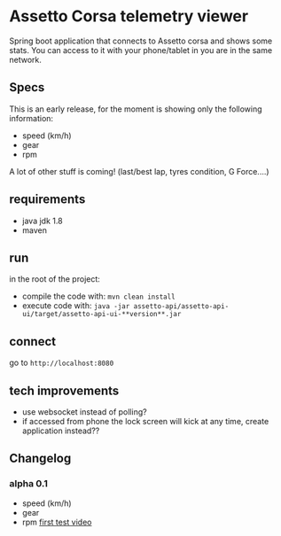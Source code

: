 # Assetto Corsa telemetry viewer

Spring boot application that connects to Assetto corsa and shows some stats.
You can access to it with your phone/tablet in you are in the same network.

## Specs
This is an early release, for the moment is showing only the following information:
- speed (km/h)
- gear
- rpm

A lot of other stuff is coming! (last/best lap, tyres condition, G Force....)

## requirements
- java jdk 1.8
- maven

## run
in the root of the project:

- compile the code with: ``mvn clean install``
- execute code with: ``java -jar assetto-api/assetto-api-ui/target/assetto-api-ui-**version**.jar``

## connect
go to ``http://localhost:8080``

## tech improvements
- use websocket instead of polling?
- if accessed from phone the lock screen will kick at any time, create application instead??


## Changelog

### alpha 0.1

- speed (km/h)
- gear
- rpm
[first test video](https://www.youtube.com/watch?v=-9wygRN348g)

